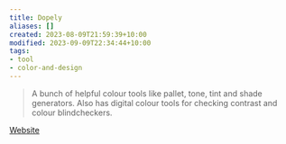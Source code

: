 ```yaml
---
title: Dopely
aliases: []
created: 2023-08-09T21:59:39+10:00
modified: 2023-09-09T22:34:44+10:00
tags:
- tool
- color-and-design
---
```


> A bunch of helpful colour tools like pallet, tone, tint and shade generators. Also has digital colour tools for checking contrast and colour blindcheckers.

[Website](https://colors.dopely.top/)